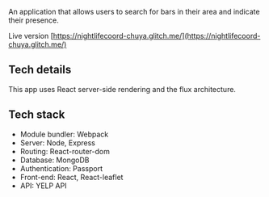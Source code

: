 An application that allows users to search for bars in their area and indicate their presence.

Live version [https://nightlifecoord-chuya.glitch.me/](https://nightlifecoord-chuya.glitch.me/)

## Tech details
This app uses React server-side rendering and the flux architecture.

## Tech stack
* Module bundler: Webpack
* Server: Node, Express
* Routing: React-router-dom
* Database: MongoDB
* Authentication: Passport
* Front-end: React, React-leaflet
* API: YELP API